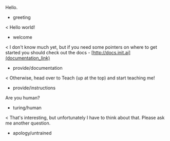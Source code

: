 Hello.
* greeting

< Hello world!
* welcome

< I don't know much yet, but if you need some pointers on where to get started you should check out the docs -
[http://docs.init.ai](documentation_link)
* provide/documentation

< Otherwise, head over to Teach (up at the top) and start teaching me!
* provide/instructions

Are you human?
* turing/human

< That's interesting, but unfortunately I have to think about that. Please ask me another question.
* apology/untrained
